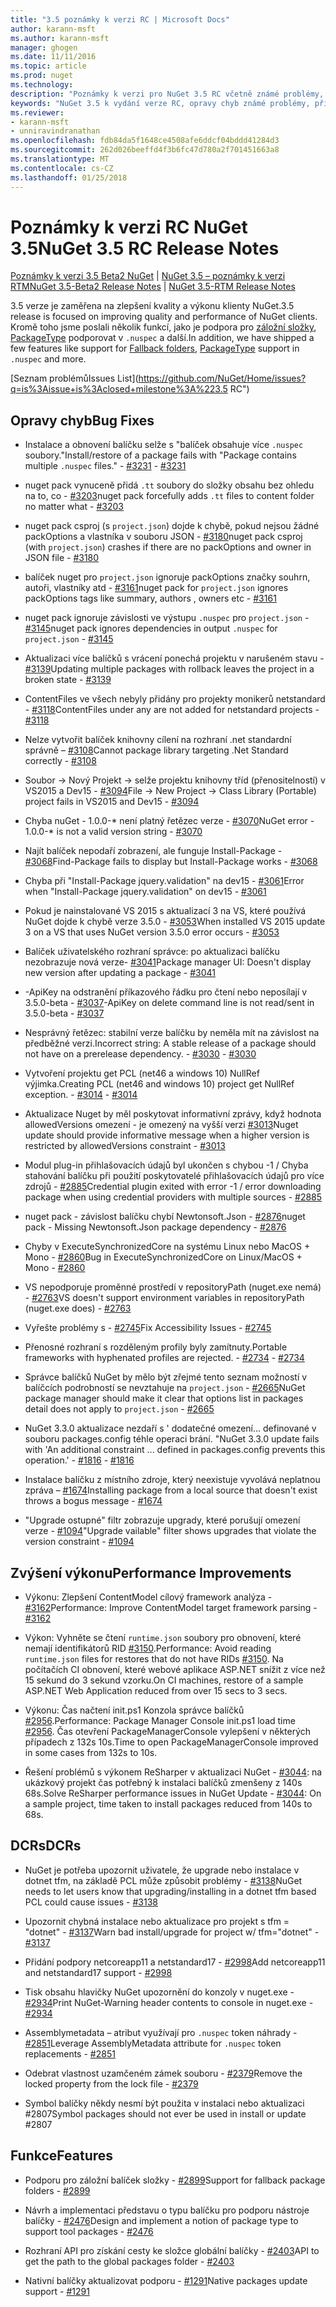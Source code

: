 ```yaml
---
title: "3.5 poznámky k verzi RC | Microsoft Docs"
author: karann-msft
ms.author: karann-msft
manager: ghogen
ms.date: 11/11/2016
ms.topic: article
ms.prod: nuget
ms.technology: 
description: "Poznámky k verzi pro NuGet 3.5 RC včetně známé problémy, opravy chyb, přidaných funkcí a chcete."
keywords: "NuGet 3.5 k vydání verze RC, opravy chyb známé problémy, přidat funkce, chcete"
ms.reviewer:
- karann-msft
- unniravindranathan
ms.openlocfilehash: fdb84da5f1648ce4508afe6ddcf04bddd41284d3
ms.sourcegitcommit: 262d026beeffd4f3b6fc47d780a2f701451663a8
ms.translationtype: MT
ms.contentlocale: cs-CZ
ms.lasthandoff: 01/25/2018
---
```

# <a name="nuget-35-rc-release-notes"></a><span data-ttu-id="1348b-104">Poznámky k verzi RC NuGet 3.5</span><span class="sxs-lookup"><span data-stu-id="1348b-104">NuGet 3.5 RC Release Notes</span></span>

<span data-ttu-id="1348b-105">[Poznámky k verzi 3.5 Beta2 NuGet](../release-notes/nuget-3.5-Beta2.md) | [NuGet 3.5 – poznámky k verzi RTM](../release-notes/nuget-3.5-RTM.md)</span><span class="sxs-lookup"><span data-stu-id="1348b-105">[NuGet 3.5-Beta2 Release Notes](../release-notes/nuget-3.5-Beta2.md) | [NuGet 3.5-RTM Release Notes](../release-notes/nuget-3.5-RTM.md)</span></span>

<span data-ttu-id="1348b-106">3.5 verze je zaměřena na zlepšení kvality a výkonu klienty NuGet.</span><span class="sxs-lookup"><span data-stu-id="1348b-106">3.5 release is focused on improving quality and performance of NuGet clients.</span></span> <span data-ttu-id="1348b-107">Kromě toho jsme poslali několik funkcí, jako je podpora pro [záložní složky](https://github.com/NuGet/Home/issues/2899), [PackageType](https://github.com/NuGet/Home/issues/2476) podporovat v `.nuspec` a další.</span><span class="sxs-lookup"><span data-stu-id="1348b-107">In addition, we have shipped a few features like support for [Fallback folders](https://github.com/NuGet/Home/issues/2899), [PackageType](https://github.com/NuGet/Home/issues/2476) support in `.nuspec` and more.</span></span>

[<span data-ttu-id="1348b-108">Seznam problémů</span><span class="sxs-lookup"><span data-stu-id="1348b-108">Issues List</span></span>](https://github.com/NuGet/Home/issues?q=is%3Aissue+is%3Aclosed+milestone%3A%223.5 RC")

## <a name="bug-fixes"></a><span data-ttu-id="1348b-109">Opravy chyb</span><span class="sxs-lookup"><span data-stu-id="1348b-109">Bug Fixes</span></span>

* <span data-ttu-id="1348b-110">Instalace a obnovení balíčku selže s "balíček obsahuje více `.nuspec` soubory."</span><span class="sxs-lookup"><span data-stu-id="1348b-110">Install/restore of a package fails with "Package contains multiple `.nuspec` files."</span></span><span data-ttu-id="1348b-111"> - [#3231](https://github.com/NuGet/Home/issues/3231)</span><span class="sxs-lookup"><span data-stu-id="1348b-111"> - [#3231](https://github.com/NuGet/Home/issues/3231)</span></span>

* <span data-ttu-id="1348b-112">nuget pack vynuceně přidá `.tt` soubory do složky obsahu bez ohledu na to, co - [#3203](https://github.com/NuGet/Home/issues/3203)</span><span class="sxs-lookup"><span data-stu-id="1348b-112">nuget pack forcefully adds `.tt` files to content folder no matter what - [#3203](https://github.com/NuGet/Home/issues/3203)</span></span>

* <span data-ttu-id="1348b-113">nuget pack csproj (s `project.json`) dojde k chybě, pokud nejsou žádné packOptions a vlastníka v souboru JSON - [#3180](https://github.com/NuGet/Home/issues/3180)</span><span class="sxs-lookup"><span data-stu-id="1348b-113">nuget pack csproj (with `project.json`) crashes if there are no packOptions and owner in JSON file - [#3180](https://github.com/NuGet/Home/issues/3180)</span></span>

* <span data-ttu-id="1348b-114">balíček nuget pro `project.json` ignoruje packOptions značky souhrn, autoři, vlastníky atd - [#3161](https://github.com/NuGet/Home/issues/3161)</span><span class="sxs-lookup"><span data-stu-id="1348b-114">nuget pack for `project.json` ignores packOptions tags like summary, authors , owners etc - [#3161](https://github.com/NuGet/Home/issues/3161)</span></span>

* <span data-ttu-id="1348b-115">nuget pack ignoruje závislosti ve výstupu `.nuspec` pro `project.json`  -  [#3145](https://github.com/NuGet/Home/issues/3145)</span><span class="sxs-lookup"><span data-stu-id="1348b-115">nuget pack ignores dependencies in output `.nuspec` for `project.json` - [#3145](https://github.com/NuGet/Home/issues/3145)</span></span>

* <span data-ttu-id="1348b-116">Aktualizaci více balíčků s vrácení ponechá projektu v narušeném stavu - [#3139](https://github.com/NuGet/Home/issues/3139)</span><span class="sxs-lookup"><span data-stu-id="1348b-116">Updating multiple packages with rollback leaves the project in a broken state - [#3139](https://github.com/NuGet/Home/issues/3139)</span></span>

* <span data-ttu-id="1348b-117">ContentFiles ve všech nebyly přidány pro projekty monikerů netstandard - [#3118](https://github.com/NuGet/Home/issues/3118)</span><span class="sxs-lookup"><span data-stu-id="1348b-117">ContentFiles under any are not added for netstandard projects - [#3118](https://github.com/NuGet/Home/issues/3118)</span></span>

* <span data-ttu-id="1348b-118">Nelze vytvořit balíček knihovny cílení na rozhraní .net standardní správně – [#3108](https://github.com/NuGet/Home/issues/3108)</span><span class="sxs-lookup"><span data-stu-id="1348b-118">Cannot package library targeting .Net Standard correctly - [#3108](https://github.com/NuGet/Home/issues/3108)</span></span>

* <span data-ttu-id="1348b-119">Soubor -> Nový Projekt -> selže projektu knihovny tříd (přenositelností) v VS2015 a Dev15 - [#3094](https://github.com/NuGet/Home/issues/3094)</span><span class="sxs-lookup"><span data-stu-id="1348b-119">File -> New Project -> Class Library (Portable) project fails in VS2015 and Dev15 - [#3094](https://github.com/NuGet/Home/issues/3094)</span></span>

* <span data-ttu-id="1348b-120">Chyba nuGet - 1.0.0-\* není platný řetězec verze - [#3070](https://github.com/NuGet/Home/issues/3070)</span><span class="sxs-lookup"><span data-stu-id="1348b-120">NuGet error - 1.0.0-\* is not a valid version string - [#3070](https://github.com/NuGet/Home/issues/3070)</span></span>

* <span data-ttu-id="1348b-121">Najít balíček nepodaří zobrazení, ale funguje Install-Package - [#3068](https://github.com/NuGet/Home/issues/3068)</span><span class="sxs-lookup"><span data-stu-id="1348b-121">Find-Package fails to display but Install-Package works - [#3068](https://github.com/NuGet/Home/issues/3068)</span></span>

* <span data-ttu-id="1348b-122">Chyba při "Install-Package jquery.validation" na dev15 - [#3061](https://github.com/NuGet/Home/issues/3061)</span><span class="sxs-lookup"><span data-stu-id="1348b-122">Error when "Install-Package jquery.validation" on dev15 - [#3061](https://github.com/NuGet/Home/issues/3061)</span></span>

* <span data-ttu-id="1348b-123">Pokud je nainstalované VS 2015 s aktualizací 3 na VS, které používá NuGet dojde k chybě verze 3.5.0 - [#3053](https://github.com/NuGet/Home/issues/3053)</span><span class="sxs-lookup"><span data-stu-id="1348b-123">When installed VS 2015 update 3 on a VS that uses NuGet version 3.5.0 error occurs - [#3053](https://github.com/NuGet/Home/issues/3053)</span></span>

* <span data-ttu-id="1348b-124">Balíček uživatelského rozhraní správce: po aktualizaci balíčku nezobrazuje nová verze- [#3041](https://github.com/NuGet/Home/issues/3041)</span><span class="sxs-lookup"><span data-stu-id="1348b-124">Package manager UI: Doesn't display new version after updating a package - [#3041](https://github.com/NuGet/Home/issues/3041)</span></span>

* <span data-ttu-id="1348b-125">-ApiKey na odstranění příkazového řádku pro čtení nebo neposílají v 3.5.0-beta - [#3037](https://github.com/NuGet/Home/issues/3037)</span><span class="sxs-lookup"><span data-stu-id="1348b-125">-ApiKey on delete command line is not read/sent in 3.5.0-beta - [#3037](https://github.com/NuGet/Home/issues/3037)</span></span>

* <span data-ttu-id="1348b-126">Nesprávný řetězec: stabilní verze balíčku by neměla mít na závislost na předběžné verzi.</span><span class="sxs-lookup"><span data-stu-id="1348b-126">Incorrect string: A stable release of a package should not have on a prerelease dependency.</span></span><span data-ttu-id="1348b-127"> - [#3030](https://github.com/NuGet/Home/issues/3030)</span><span class="sxs-lookup"><span data-stu-id="1348b-127"> - [#3030](https://github.com/NuGet/Home/issues/3030)</span></span>

* <span data-ttu-id="1348b-128">Vytvoření projektu get PCL (net46 a windows 10) NullRef výjimka.</span><span class="sxs-lookup"><span data-stu-id="1348b-128">Creating PCL (net46 and windows 10) project get NullRef exception.</span></span><span data-ttu-id="1348b-129"> - [#3014](https://github.com/NuGet/Home/issues/3014)</span><span class="sxs-lookup"><span data-stu-id="1348b-129"> - [#3014](https://github.com/NuGet/Home/issues/3014)</span></span>

* <span data-ttu-id="1348b-130">Aktualizace Nuget by měl poskytovat informativní zprávy, když hodnota allowedVersions omezení - je omezený na vyšší verzi [#3013](https://github.com/NuGet/Home/issues/3013)</span><span class="sxs-lookup"><span data-stu-id="1348b-130">Nuget update should provide informative message when a higher version is restricted by allowedVersions constraint - [#3013](https://github.com/NuGet/Home/issues/3013)</span></span>

* <span data-ttu-id="1348b-131">Modul plug-in přihlašovacích údajů byl ukončen s chybou -1 / Chyba stahování balíčku při použití poskytovatelé přihlašovacích údajů pro více zdrojů - [#2885](https://github.com/NuGet/Home/issues/2885)</span><span class="sxs-lookup"><span data-stu-id="1348b-131">Credential plugin exited with error -1 / error downloading package when using credential providers with multiple sources - [#2885](https://github.com/NuGet/Home/issues/2885)</span></span>

* <span data-ttu-id="1348b-132">nuget pack - závislost balíčku chybí Newtonsoft.Json - [#2876](https://github.com/NuGet/Home/issues/2876)</span><span class="sxs-lookup"><span data-stu-id="1348b-132">nuget pack - Missing Newtonsoft.Json package dependency - [#2876](https://github.com/NuGet/Home/issues/2876)</span></span>

* <span data-ttu-id="1348b-133">Chyby v ExecuteSynchronizedCore na systému Linux nebo MacOS + Mono - [#2860](https://github.com/NuGet/Home/issues/2860)</span><span class="sxs-lookup"><span data-stu-id="1348b-133">Bug in ExecuteSynchronizedCore on Linux/MacOS + Mono - [#2860](https://github.com/NuGet/Home/issues/2860)</span></span>

* <span data-ttu-id="1348b-134">VS nepodporuje proměnné prostředí v repositoryPath (nuget.exe nemá) - [#2763](https://github.com/NuGet/Home/issues/2763)</span><span class="sxs-lookup"><span data-stu-id="1348b-134">VS doesn't support environment variables in repositoryPath (nuget.exe does) - [#2763](https://github.com/NuGet/Home/issues/2763)</span></span>

* <span data-ttu-id="1348b-135">Vyřešte problémy s - [#2745](https://github.com/NuGet/Home/issues/2745)</span><span class="sxs-lookup"><span data-stu-id="1348b-135">Fix Accessibility Issues - [#2745](https://github.com/NuGet/Home/issues/2745)</span></span>

* <span data-ttu-id="1348b-136">Přenosné rozhraní s rozděleným profily byly zamítnuty.</span><span class="sxs-lookup"><span data-stu-id="1348b-136">Portable frameworks with hyphenated profiles are rejected.</span></span><span data-ttu-id="1348b-137"> - [#2734](https://github.com/NuGet/Home/issues/2734)</span><span class="sxs-lookup"><span data-stu-id="1348b-137"> - [#2734](https://github.com/NuGet/Home/issues/2734)</span></span>

* <span data-ttu-id="1348b-138">Správce balíčků NuGet by mělo být zřejmé tento seznam možností v balíčcích podrobností se nevztahuje na `project.json`  -  [#2665](https://github.com/NuGet/Home/issues/2665)</span><span class="sxs-lookup"><span data-stu-id="1348b-138">NuGet package manager should make it clear that options list in packages detail does not apply to `project.json` - [#2665](https://github.com/NuGet/Home/issues/2665)</span></span>

* <span data-ttu-id="1348b-139">NuGet 3.3.0 aktualizace nezdaří s ' dodatečné omezení... definované v souboru packages.config téhle operaci brání. "</span><span class="sxs-lookup"><span data-stu-id="1348b-139">NuGet 3.3.0 update fails with 'An additional constraint ... defined in packages.config prevents this operation.'</span></span><span data-ttu-id="1348b-140"> - [#1816](https://github.com/NuGet/Home/issues/1816)</span><span class="sxs-lookup"><span data-stu-id="1348b-140"> - [#1816](https://github.com/NuGet/Home/issues/1816)</span></span>

* <span data-ttu-id="1348b-141">Instalace balíčku z místního zdroje, který neexistuje vyvolává neplatnou zpráva – [#1674](https://github.com/NuGet/Home/issues/1674)</span><span class="sxs-lookup"><span data-stu-id="1348b-141">Installing package from a local source that doesn't exist throws a bogus message - [#1674](https://github.com/NuGet/Home/issues/1674)</span></span>

* <span data-ttu-id="1348b-142">"Upgrade ostupné" filtr zobrazuje upgrady, které porušují omezení verze - [#1094](https://github.com/NuGet/Home/issues/1094)</span><span class="sxs-lookup"><span data-stu-id="1348b-142">"Upgrade vailable" filter shows upgrades that violate the version constraint - [#1094](https://github.com/NuGet/Home/issues/1094)</span></span>

## <a name="performance-improvements"></a><span data-ttu-id="1348b-143">Zvýšení výkonu</span><span class="sxs-lookup"><span data-stu-id="1348b-143">Performance Improvements</span></span>

* <span data-ttu-id="1348b-144">Výkonu: Zlepšení ContentModel cílový framework analýza - [#3162](https://github.com/NuGet/Home/issues/3162)</span><span class="sxs-lookup"><span data-stu-id="1348b-144">Performance: Improve ContentModel target framework parsing - [#3162](https://github.com/NuGet/Home/issues/3162)</span></span>

* <span data-ttu-id="1348b-145">Výkon: Vyhněte se čtení `runtime.json` soubory pro obnovení, které nemají identifikátorů RID [#3150](https://github.com/NuGet/Home/issues/3150).</span><span class="sxs-lookup"><span data-stu-id="1348b-145">Performance: Avoid reading `runtime.json` files for restores that do not have RIDs [#3150](https://github.com/NuGet/Home/issues/3150).</span></span> <span data-ttu-id="1348b-146">Na počítačích CI obnovení, které webové aplikace ASP.NET snížit z více než 15 sekund do 3 sekund vzorku.</span><span class="sxs-lookup"><span data-stu-id="1348b-146">On CI machines, restore of a sample ASP.NET Web Application reduced from over 15 secs to 3 secs.</span></span>

* <span data-ttu-id="1348b-147">Výkonu: Čas načtení init.ps1 Konzola správce balíčků [#2956](https://github.com/NuGet/Home/issues/2956).</span><span class="sxs-lookup"><span data-stu-id="1348b-147">Performance: Package Manager Console init.ps1 load time [#2956](https://github.com/NuGet/Home/issues/2956).</span></span> <span data-ttu-id="1348b-148">Čas otevření PackageManagerConsole vylepšení v některých případech z 132s 10s.</span><span class="sxs-lookup"><span data-stu-id="1348b-148">Time to open PackageManagerConsole improved in some cases from 132s to 10s.</span></span>

* <span data-ttu-id="1348b-149">Řešení problémů s výkonem ReSharper v aktualizaci NuGet - [#3044](https://github.com/NuGet/Home/issues/3044): na ukázkový projekt čas potřebný k instalaci balíčků zmenšeny z 140s 68s.</span><span class="sxs-lookup"><span data-stu-id="1348b-149">Solve ReSharper performance issues in NuGet Update - [#3044](https://github.com/NuGet/Home/issues/3044): On a sample project, time taken to install packages reduced from 140s to 68s.</span></span>

## <a name="dcrs"></a><span data-ttu-id="1348b-150">DCRs</span><span class="sxs-lookup"><span data-stu-id="1348b-150">DCRs</span></span>

* <span data-ttu-id="1348b-151">NuGet je potřeba upozornit uživatele, že upgrade nebo instalace v dotnet tfm, na základě PCL může způsobit problémy - [#3138](https://github.com/NuGet/Home/issues/3138)</span><span class="sxs-lookup"><span data-stu-id="1348b-151">NuGet needs to let users know that upgrading/installing in a dotnet tfm based PCL could cause issues - [#3138](https://github.com/NuGet/Home/issues/3138)</span></span>

* <span data-ttu-id="1348b-152">Upozornit chybná instalace nebo aktualizace pro projekt s tfm = "dotnet" - [#3137](https://github.com/NuGet/Home/issues/3137)</span><span class="sxs-lookup"><span data-stu-id="1348b-152">Warn bad install/upgrade for project w/ tfm="dotnet" - [#3137](https://github.com/NuGet/Home/issues/3137)</span></span>

* <span data-ttu-id="1348b-153">Přidání podpory netcoreapp11 a netstandard17 - [#2998](https://github.com/NuGet/Home/issues/2998)</span><span class="sxs-lookup"><span data-stu-id="1348b-153">Add netcoreapp11 and netstandard17 support - [#2998](https://github.com/NuGet/Home/issues/2998)</span></span>

* <span data-ttu-id="1348b-154">Tisk obsahu hlavičky NuGet upozornění do konzoly v nuget.exe - [#2934](https://github.com/NuGet/Home/issues/2934)</span><span class="sxs-lookup"><span data-stu-id="1348b-154">Print NuGet-Warning header contents to console in nuget.exe - [#2934](https://github.com/NuGet/Home/issues/2934)</span></span>

* <span data-ttu-id="1348b-155">Assemblymetadata – atribut využívají pro `.nuspec` token náhrady - [#2851](https://github.com/NuGet/Home/issues/2851)</span><span class="sxs-lookup"><span data-stu-id="1348b-155">Leverage AssemblyMetadata attribute for `.nuspec` token replacements - [#2851](https://github.com/NuGet/Home/issues/2851)</span></span>

* <span data-ttu-id="1348b-156">Odebrat vlastnost uzamčeném zámek souboru - [#2379](https://github.com/NuGet/Home/issues/2379)</span><span class="sxs-lookup"><span data-stu-id="1348b-156">Remove the locked property from the lock file - [#2379](https://github.com/NuGet/Home/issues/2379)</span></span>

* <span data-ttu-id="1348b-157">Symbol balíčky někdy nesmí být použita v instalaci nebo aktualizaci #2807</span><span class="sxs-lookup"><span data-stu-id="1348b-157">Symbol packages should not ever be used in install or update #2807</span></span>

## <a name="features"></a><span data-ttu-id="1348b-158">Funkce</span><span class="sxs-lookup"><span data-stu-id="1348b-158">Features</span></span>

* <span data-ttu-id="1348b-159">Podporu pro záložní balíček složky - [#2899](https://github.com/NuGet/Home/issues/2899)</span><span class="sxs-lookup"><span data-stu-id="1348b-159">Support for fallback package folders - [#2899](https://github.com/NuGet/Home/issues/2899)</span></span>

* <span data-ttu-id="1348b-160">Návrh a implementaci představu o typu balíčku pro podporu nástroje balíčky - [#2476](https://github.com/NuGet/Home/issues/2476)</span><span class="sxs-lookup"><span data-stu-id="1348b-160">Design and implement a notion of package type to support tool packages - [#2476](https://github.com/NuGet/Home/issues/2476)</span></span>

* <span data-ttu-id="1348b-161">Rozhraní API pro získání cesty ke složce globální balíčky - [#2403](https://github.com/NuGet/Home/issues/2403)</span><span class="sxs-lookup"><span data-stu-id="1348b-161">API to get the path to the global packages folder - [#2403](https://github.com/NuGet/Home/issues/2403)</span></span>

* <span data-ttu-id="1348b-162">Nativní balíčky aktualizovat podporu - [#1291](https://github.com/NuGet/Home/issues/1291)</span><span class="sxs-lookup"><span data-stu-id="1348b-162">Native packages update support - [#1291](https://github.com/NuGet/Home/issues/1291)</span></span>
